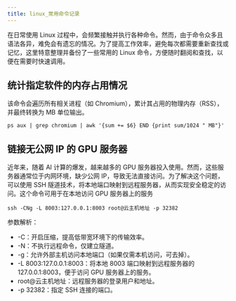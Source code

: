```yaml
---
title: linux_常用命令记录
---
```



在日常使用 Linux 过程中，会频繁接触并执行各种命令。然而，由于命令众多且语法各异，难免会有遗忘的情况。为了提高工作效率，避免每次都需要重新查找或记忆，这里特意整理并备份了一些常用的 Linux 命令，方便随时翻阅和查找，以便在需要时快速调用。

## 统计指定软件的内存占用情况

该命令会遍历所有相关进程（如 Chromium），累计其占用的物理内存（RSS），并最终转换为 MB 单位输出。

```shell
ps aux | grep chromium | awk '{sum += $6} END {print sum/1024 " MB"}'
```

## 链接无公网 IP 的 GPU 服务器

近年来，随着 AI 计算的爆发，越来越多的 GPU 服务器投入使用。然而，这些服务器通常位于内网环境，缺少公网 IP，导致无法直接访问。为了解决这个问题，可以使用 SSH 隧道技术，将本地端口映射到远程服务器，从而实现安全稳定的访问。这个命令可用于在本地访问 GPU 服务器上的服务

```shell
ssh -CNg -L 8003:127.0.0.1:8003 root@云主机地址 -p 32382
```

参数解析：

- -C：开启压缩，提高低带宽环境下的传输效率。
- -N：不执行远程命令，仅建立隧道。
- -g：允许外部主机访问本地端口（如果仅需本机访问，可去掉）。
- -L 8003:127.0.0.1:8003：将本地 8003 端口映射到远程服务器的 127.0.0.1:8003，便于访问 GPU 服务器上的服务。
- root@云主机地址：远程服务器的登录用户和地址。
- -p 32382：指定 SSH 连接的端口。
